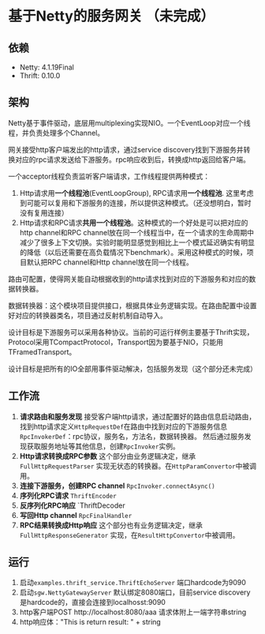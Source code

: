 # 基于Netty的服务网关 （未完成）

## 依赖
* Netty: 4.1.19Final
* Thrift: 0.10.0


## 架构
Netty基于事件驱动，底层用multiplexing实现NIO。一个EventLoop对应一个线程，并负责处理多个Channel。

网关接受http客户端发出的http请求，通过service discovery找到下游服务并转换对应的rpc请求发送给下游服务。rpc响应收到后，转换成http返回给客户端。

一个acceptor线程负责监听客户端请求，工作线程提供两种模式：

1. Http请求用**一个线程池**(EventLoopGroup), RPC请求用**一个线程池**. 这里考虑到可能可以复用和下游服务的连接，所以提供这种模式。（还没想明白，暂时没有复用连接）
2. Http请求和RPC请求**共用一个线程池**。这种模式的一个好处是可以把对应的http channel和RPC channel放在同一个线程当中，在一个请求的生命周期中减少了很多上下文切换。实验时能明显感觉到相比上一个模式延迟确实有明显的降低（以后还需要在高负载情况下benchmark）。采用这种模式的时候，项目默认把RPC channel和Http channel放在同一个线程。

路由可配置，使得网关能自动根据收到的http请求找到对应的下游服务和对应的数据转换器。

数据转换器：这个模块项目提供接口，根据具体业务逻辑实现。在路由配置中设置好对应的转换器类名，项目通过反射机制自动导入。

设计目标是下游服务可以采用各种协议。当前的可运行样例主要基于Thrift实现，Protocol采用TCompactProtocol，Transport因为要基于NIO，只能用TFramedTransport。

设计目标是把所有的IO全部用事件驱动解决，包括服务发现（这个部分还未完成）

## 工作流
1. **请求路由和服务发现** 接受客户端http请求，通过配置好的路由信息启动路由，找到http请求定义`HttpRequestDef`在路由中找到对应的下游服务信息`RpcInvokerDef`：rpc协议，服务名，方法名，数据转换器。 然后通过服务发现获取服务地址等其他信息，创建`RpcInvoker`实例。
2. **Http请求转换成RPC参数** 这个部分由业务逻辑决定，继承 `FullHttpRequestParser` 实现无状态的转换器。在`HttpParamConvertor`中被调用。
3. **连接下游服务，创建RPC channel** `RpcInvoker.connectAsync()`
4. **序列化RPC请求** `ThriftEncoder`
5. **反序列化RPC响应** `ThriftDecoder
6. **写回Http channel**  `RpcFinalHandler`
7. **RPC结果转换成Http响应** 这个部分也有业务逻辑决定，继承`FullHttpResponseGenerator` 实现，在`ResultHttpConvertor`中被调用。

## 运行
1. 启动`examples.thrift_service.ThriftEchoServer` 端口hardcode为9090
2. 启动`sgw.NettyGatewayServer`  默认绑定8080端口，目前service discovery是hardcode的，直接会连接到localhosst:9090
3. http客户端POST http://localhost:8080/aaa 请求体附上一端字符串string
4. http响应体："This is return result: " + string

